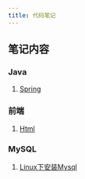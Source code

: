 ```yaml
---
title: 代码笔记
---
```


## 笔记内容

### Java ###

1. [Spring](Java/Spring5.md)

### 前端 ###

1. [Html](前端/Html.md)

### MySQL ###

1. [Linux下安装Mysql](Mysql/Linux下安装Mysql.md)




